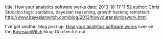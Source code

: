 title: How your analytics software works
date: 2013-10-17 11:52
author: Chris Stucchio
tags: statistics, bayesian reasoning, growth hacking
remoteurl: http://www.bayesianwitch.com/blog/2013/howyouranalyticswork.html





I've got another blog post up, [How your analytics software works](http://www.bayesianwitch.com/blog/2013/howyouranalyticswork.html) over on the [BayesianWitch](http://www.bayesianwitch.com/) blog. Go check it out.


